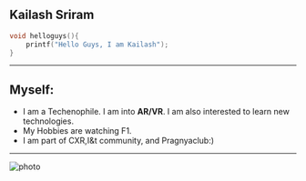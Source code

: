 ## Kailash Sriram
``` c  
void helloguys(){
    printf("Hello Guys, I am Kailash");
}
```  
--- 
## Myself:  
- I am a Techenophile. I am into **AR/VR**. I am also interested to learn new technologies.
- My Hobbies are watching F1.  
- I am part of CXR,I&t community, and Pragnyaclub:)
---  
![photo](my.jpg)





